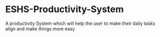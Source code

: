 # ESHS-Productivity-System
 A productivity System which will help the user to make their daily tasks align and make things more easy

